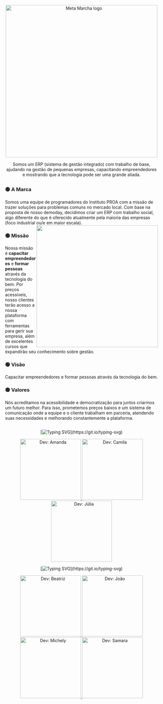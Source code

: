<div align="center">
  <!--<h1>Meta Marcha</h1>-->
  <a href="https://github.com/MetaMarcha">
    <img src="https://user-images.githubusercontent.com/59957939/166427158-f07faf6a-2661-423a-8135-27a0d5b9cbba.png" alt="Meta Marcha logo" width="500">
  </a>
  
  Somos um ERP (sistema de gestão integrado) com trabalho de base, ajudando na gestão de pequenas empresas, capacitando empreendedores e mostrando que a tecnologia pode ser uma grande aliada.
</div>

##
   
 <div>
  
  <div>
     <h3>🟢 A Marca</h3>
     Somos uma equipe de programadores do Instituto PROA com a missão de trazer soluções para problemas comuns no mercado local. Com base na proposta de nosso demoday, decidimos criar um ERP com trabalho social, algo diferente do que é oferecido atualmente pela maioria das empresas (foco industrial ou/e em maior escala).
   </div>
  
   <div>
    <img align="right" src="https://user-images.githubusercontent.com/59957939/166716269-77188d8f-a88a-4fe3-bf77-aa19bce2356b.png" width="400px">
    <!-- [pc] https://mir-s3-cdn-cf.behance.net/project_modules/max_1200/a5d1aa64258877.5acc981d4c702.gif
         [gatinho] https://upload.wikimedia.org/wikipedia/commons/thumb/d/d6/Cat_Laptop_-_Idil_Keysan_-_Wikimedia_Giphy_stickers_2019.gif/1200px-Cat_Laptop_-_Idil_Keysan_-_Wikimedia_Giphy_stickers_2019.gif
         [gatinho laranja] https://user-images.githubusercontent.com/52351749/127750424-29cad6c0-3f84-4009-b243-e611c6153a03.gif
         [gatinho programando] https://raw.githubusercontent.com/imaloner/imaloner/master/assets/gifs/pusheen-code-min.gif
         [programando] http://15.206.225.120/assets/images/triad/Programming-Concept.gif
         [programando ft] https://adhyaaya.org/events/img/code-avenger.png
         [hacking pixel] https://camo.githubusercontent.com/a5b4f878ddeb66d415cab36e9bdcdc05f447efa150031147440ff07d3216b078/68747470733a2f2f726164696f2e782d7465616d2e636f6d2f5f6e6578742f7374617469632f6d656469612f6d61747269782e65373532636661662e676966
-->
 </div>
  
   <div>
     <h3>🟢 Missão</h3>
     Nossa missão é <b>capacitar empreendedores</b> e <b>formar pessoas</b> através da tecnologia do bem. Por preços acessíveis, nosso clientes terão acesso a nossa plataforma com ferramentas para gerir sua empresa, além de excelentes cursos que expandirão seu conhecimento sobre gestão.
   </div>
  
  <div>
    <h3>🟢 Visão</h3>
    Capacitar empreendedores e formar pessoas através da tecnologia do bem.
    <!--Em nossa plataforma disponibilizamos cursos de capacitação para pequenos empreendedores, e a meta é expandir e cativar cada vez mais parceiros para capacitarem nossos clientes.-->
  </div>
  
  <div>
     <h3>🟢 Valores</h3>
     Nós acreditamos na acessibilidade e democratização para juntos criarmos um futuro melhor. Para isso, prometemos preços baixos e um sistema de comunicação onde a equipe e o cliente trabalham em parceria, atendendo suas necessidades e melhorando constantemente a plataforma. 
  </div>
  
  
  ##
  
  
  <div align="center">
    
[![Typing SVG](https://readme-typing-svg.herokuapp.com/?color=46FF46&size=18&duration=8000&center=true&vCenter=true&width=800&lines=Desenvolvedores+Front-End:;)](https://git.io/typing-svg)
  
  <!-- Amanda -->
  <a href="https://github.com/amandavalentim">
    <img src="https://user-images.githubusercontent.com/59957939/166702766-d5c2a89e-a2d1-481b-97d4-08da621fd94d.png" alt="Dev: Amanda" width="200">
  </a>
  <!-- Amanda -->

  <!-- Camila -->
  <a href="https://github.com/CamilaCSoares">
    <img src="https://user-images.githubusercontent.com/59957939/166705341-047b9089-c373-4c7c-953c-bc23d0e0fd3b.png" alt="Dev: Camila" width="200">
  </a>
  <!-- Camila -->
    
  <!-- Júlia -->
  <a href="https://github.com/Unijuba">
    <img src="https://user-images.githubusercontent.com/59957939/166727484-99517093-6db0-4c2a-8a7e-a56f95304e3e.png" alt="Dev: Júlia" width="200">
  </a>
  <!-- Júlia -->
 </div> 
  

 <div align="center">  

[![Typing SVG](https://readme-typing-svg.herokuapp.com/?color=46FF46&size=18&duration=8000&center=true&vCenter=true&width=800&lines=Desenvolvedores+Back-End:;)](https://git.io/typing-svg)
   
  <!-- Beatriz -->
  <a href="https://github.com/beatrixiez">
    <img src="https://user-images.githubusercontent.com/59957939/166727422-583160a1-1398-4624-8095-92bf08cd8707.png" alt="Dev: Beatriz" width="200">
  </a>
  <!-- Beatriz -->
   
  <!-- João -->
  <a href="https://github.com/jpedr1nho">
    <img src="https://user-images.githubusercontent.com/59957939/166700568-660daea3-0ff3-47d3-907c-7aced6660c55.png" alt="Dev: João" width="200">
  </a>
  <!-- João -->
   
  <!-- Michely -->
  <a href="https://github.com/MichellyNonatto">
    <img src="https://user-images.githubusercontent.com/103958541/166830959-f3b95b4b-d6fe-4746-839a-e5ca4141b92b.png" alt="Dev: Michely" width="200">
  </a>
  <!-- Michely -->

  <!-- Samara -->
  <a href="https://github.com/jovemfs">
    <img src="https://user-images.githubusercontent.com/59957939/166698019-35d44070-8cf4-40ab-b1eb-37d5e95a6e30.png" alt="Dev: Samara" width="200">
  </a>
  <!-- Samara -->
   
 </div>
  
